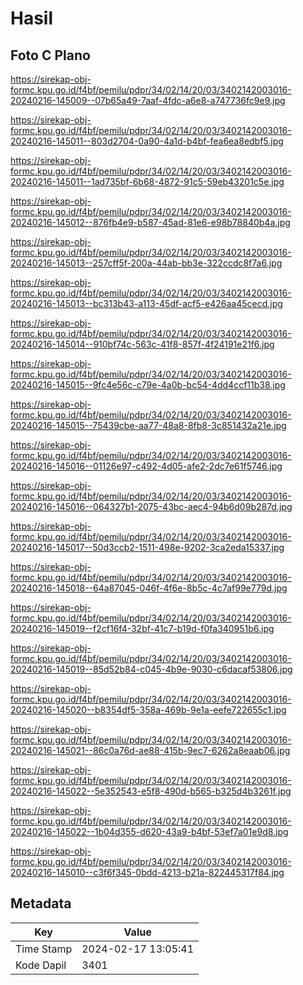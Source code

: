 # Hasil

## Foto C Plano

https://sirekap-obj-formc.kpu.go.id/f4bf/pemilu/pdpr/34/02/14/20/03/3402142003016-20240216-145009--07b65a49-7aaf-4fdc-a6e8-a747736fc9e9.jpg

https://sirekap-obj-formc.kpu.go.id/f4bf/pemilu/pdpr/34/02/14/20/03/3402142003016-20240216-145011--803d2704-0a90-4a1d-b4bf-fea6ea8edbf5.jpg

https://sirekap-obj-formc.kpu.go.id/f4bf/pemilu/pdpr/34/02/14/20/03/3402142003016-20240216-145011--1ad735bf-6b68-4872-91c5-59eb43201c5e.jpg

https://sirekap-obj-formc.kpu.go.id/f4bf/pemilu/pdpr/34/02/14/20/03/3402142003016-20240216-145012--876fb4e9-b587-45ad-81e6-e98b78840b4a.jpg

https://sirekap-obj-formc.kpu.go.id/f4bf/pemilu/pdpr/34/02/14/20/03/3402142003016-20240216-145013--257cff5f-200a-44ab-bb3e-322ccdc8f7a6.jpg

https://sirekap-obj-formc.kpu.go.id/f4bf/pemilu/pdpr/34/02/14/20/03/3402142003016-20240216-145013--bc313b43-a113-45df-acf5-e426aa45cecd.jpg

https://sirekap-obj-formc.kpu.go.id/f4bf/pemilu/pdpr/34/02/14/20/03/3402142003016-20240216-145014--910bf74c-563c-41f8-857f-4f24191e21f6.jpg

https://sirekap-obj-formc.kpu.go.id/f4bf/pemilu/pdpr/34/02/14/20/03/3402142003016-20240216-145015--9fc4e56c-c79e-4a0b-bc54-4dd4ccf11b38.jpg

https://sirekap-obj-formc.kpu.go.id/f4bf/pemilu/pdpr/34/02/14/20/03/3402142003016-20240216-145015--75439cbe-aa77-48a8-8fb8-3c851432a21e.jpg

https://sirekap-obj-formc.kpu.go.id/f4bf/pemilu/pdpr/34/02/14/20/03/3402142003016-20240216-145016--01126e97-c492-4d05-afe2-2dc7e61f5746.jpg

https://sirekap-obj-formc.kpu.go.id/f4bf/pemilu/pdpr/34/02/14/20/03/3402142003016-20240216-145016--064327b1-2075-43bc-aec4-94b6d09b287d.jpg

https://sirekap-obj-formc.kpu.go.id/f4bf/pemilu/pdpr/34/02/14/20/03/3402142003016-20240216-145017--50d3ccb2-1511-498e-9202-3ca2eda15337.jpg

https://sirekap-obj-formc.kpu.go.id/f4bf/pemilu/pdpr/34/02/14/20/03/3402142003016-20240216-145018--64a87045-046f-4f6e-8b5c-4c7af99e779d.jpg

https://sirekap-obj-formc.kpu.go.id/f4bf/pemilu/pdpr/34/02/14/20/03/3402142003016-20240216-145019--f2cf16f4-32bf-41c7-b19d-f0fa340951b6.jpg

https://sirekap-obj-formc.kpu.go.id/f4bf/pemilu/pdpr/34/02/14/20/03/3402142003016-20240216-145019--85d52b84-c045-4b9e-9030-c6dacaf53806.jpg

https://sirekap-obj-formc.kpu.go.id/f4bf/pemilu/pdpr/34/02/14/20/03/3402142003016-20240216-145020--b8354df5-358a-469b-9e1a-eefe722655c1.jpg

https://sirekap-obj-formc.kpu.go.id/f4bf/pemilu/pdpr/34/02/14/20/03/3402142003016-20240216-145021--86c0a76d-ae88-415b-9ec7-6262a8eaab06.jpg

https://sirekap-obj-formc.kpu.go.id/f4bf/pemilu/pdpr/34/02/14/20/03/3402142003016-20240216-145022--5e352543-e5f8-490d-b565-b325d4b3261f.jpg

https://sirekap-obj-formc.kpu.go.id/f4bf/pemilu/pdpr/34/02/14/20/03/3402142003016-20240216-145022--1b04d355-d620-43a9-b4bf-53ef7a01e9d8.jpg

https://sirekap-obj-formc.kpu.go.id/f4bf/pemilu/pdpr/34/02/14/20/03/3402142003016-20240216-145010--c3f6f345-0bdd-4213-b21a-822445317f84.jpg


## Metadata

| Key        | Value               |
| ---------- | ------------------- |
| Time Stamp | 2024-02-17 13:05:41 |
| Kode Dapil | 3401                |



